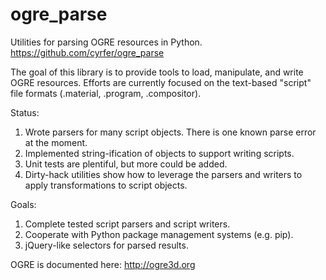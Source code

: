 ogre_parse
==========

Utilities for parsing OGRE resources in Python.
https://github.com/cyrfer/ogre_parse


The goal of this library is to provide tools to load, manipulate, and write OGRE resources.
Efforts are currently focused on the text-based "script" file formats (.material, .program, .compositor).

Status:
1. Wrote parsers for many script objects. There is one known parse error at the moment.
2. Implemented string-ification of objects to support writing scripts.
3. Unit tests are plentiful, but more could be added.
4. Dirty-hack utilities show how to leverage the parsers and writers to apply transformations to script objects.

Goals:
1. Complete tested script parsers and script writers.
2. Cooperate with Python package management systems (e.g. pip).
3. jQuery-like selectors for parsed results.

OGRE is documented here:
http://ogre3d.org
